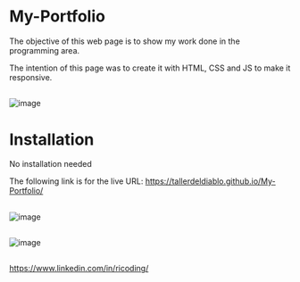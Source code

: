 # My-Portfolio
The objective of this web page is to show my work done in the programming area.

The intention of this page was to create it with HTML, CSS and JS to make it responsive.

##
![image](https://user-images.githubusercontent.com/57916204/138386683-4daa6d9e-db38-41a4-bee1-a28b41169147.png)


# Installation
No installation needed

The following link is for the live URL: https://tallerdeldiablo.github.io/My-Portfolio/



##

![image](https://user-images.githubusercontent.com/57916204/138388082-87631d21-6853-4daf-b3d3-d5fc05bf121b.png)


##

![image](https://user-images.githubusercontent.com/57916204/138387936-33eab856-0a0c-44da-ae1e-9f5ae8ff9551.png)



##
https://www.linkedin.com/in/ricoding/




